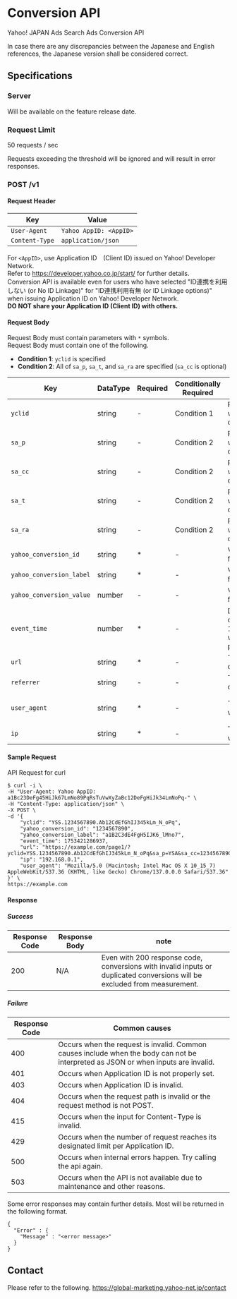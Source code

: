 # Conversion API  
Yahoo! JAPAN Ads Search Ads Conversion API

In case there are any discrepancies between the Japanese and English references, the Japanese version shall be considered correct.

## Specifications

### Server  
Will be available on the feature release date.

### Request Limit  
50 requests / sec  

Requests exceeding the threshold will be ignored and will result in error responses.

### POST /v1

#### Request Header

| Key         | Value                          |
|-------------|--------------------------------|
| `User-Agent`  | `Yahoo AppID: <AppID>`         |
| `Content-Type`| `application/json`             |

For `<AppID>`, use Application ID　(Client ID) issued on Yahoo! Developer Network.<br>
Refer to https://developer.yahoo.co.jp/start/ for further details.<br>
Conversion API is available even for users who have selected "ID連携を利用しない (or No ID Linkage)" for "ID連携利用有無 (or ID Linkage options)" when issuing Application ID on Yahoo! Developer Network.<br>
**DO NOT share your Application ID (Client ID) with others.**

#### Request Body

Request Body must contain parameters with `*` symbols.<br>
Request Body must contain one of the following.

- **Condition 1**: `yclid` is specified  
- **Condition 2**: All of `sa_p`, `sa_t`, and `sa_ra` are specified (`sa_cc` is optional)

| Key                    | DataType | Required | Conditionally Required | input　　　　　　　　　　　　                                                                 | Value (example)                          |
|------------------------|-----------|----------|------------------------|-----------------------------------------------------------------------------|----------------------------------------|
| `yclid`                | string    | -        | Condition 1            | Parameter to identify users who have clicked ads. Value of `yclid` in the ad URL. | `YSS.1234567890.Ab12CdEfGhIJ345kLm_N_oPq` |
| `sa_p`                 | string    | -        | Condition 2            | Parameter to identify users who have clicked ads. Value of `sa_p` in the ad URL.  | `YSA`                                  |
| `sa_cc`                | string    | -        | Condition 2            | Parameter to identify users who have clicked ads. Value of `sa_cc` in the ad URL. | `1234567890`                           |
| `sa_t`                 | string    | -        | Condition 2            | Parameter to identify users who have clicked ads. Value of `sa_t` in the ad URL.  | `1754368953900`                        |
| `sa_ra`                | string    | -        | Condition 2            | Parameter to identify users who have clicked ads. Value of `sa_ra` in the ad URL. | `A1`                                   |
| `yahoo_conversion_id`  | string    | *        | -                      | Value from the corresponding field in the conversion tag.                  | `1234567890`                           |
| `yahoo_conversion_label` | string  | *        | -                      | Value from the corresponding field in the conversion tag.                  | `a1B2C3dE4FgH5IJK6_lMno7`              |
| `yahoo_conversion_value` | number  | -        | -                      | Value from the corresponding field in the conversion tag.                  | `10`                                   |
| `event_time`           | number   | *        | -                      | Date and time conversions occurred. Must be a 10- or 13-digit UNIX timestamp within the measurement period from the click. | `1753421286937`          |
| `url`                  | string    | *        | -                      | The URL where the conversion occurred.                                     | `https://example.com/page1`           |
| `referrer`             | string    | -        | -                      | The referrer where the conversion occurred.                                | `https://ref.example.com`             |
| `user_agent`           | string    | *        | -                      | The user agent of the user who triggered the conversion.                   | `Mozilla/5.0 (Macintosh; Intel Mac OS X 10_15_7) AppleWebKit/537.36 (KHTML, like Gecko) Chrome/137.0.0.0 Safari/537.36` |
| `ip`                   | string    | *        | -                      | The IP address of the user who triggered the conversion.                   | `192.168.0.1`                          |

#### Sample Request

API Request for curl

```
$ curl -i \
-H "User-Agent: Yahoo AppID: a1Bc23DeFg45HiJk67LmNo89PqRsTuVwXyZaBc12DeFgHiJk34LmNoPq-" \
-H "Content-Type: application/json" \
-X POST \
-d '{
    "yclid": "YSS.1234567890.Ab12CdEfGhIJ345kLm_N_oPq",
    "yahoo_conversion_id": "1234567890",
    "yahoo_conversion_label": "a1B2C3dE4FgH5IJK6_lMno7",
    "event_time": 1753421286937,
    "url": "https://example.com/page1/?yclid=YSS.1234567890.Ab12CdEfGhIJ345kLm_N_oPq&sa_p=YSA&sa_cc=1234567890&sa_t=1754368953900&sa_ra=A1",
    "ip": "192.168.0.1",
    "user_agent": "Mozilla/5.0 (Macintosh; Intel Mac OS X 10_15_7) AppleWebKit/537.36 (KHTML, like Gecko) Chrome/137.0.0.0 Safari/537.36"
}' \
https://example.com
```

#### Response

##### Success
| Response Code | Response Body | note |
|------------------|----------------|-------|
| 200              | N/A        | Even with 200 response code, conversions with invalid inputs or duplicated conversions will be excluded from measurement. |

##### Failure
| Response Code | Common causes |
|------------------|------------|
| 400 | Occurs when the request is invalid. Common causes include when the body can not be interpreted as JSON or when inputs are invalid. |
| 401 | Occurs when Application ID is not properly set. |
| 403 | Occurs when Application ID is invalid. |
| 404 | Occurs when the request path is invalid or the request method is not POST. |
| 415 | Occurs when the input for Content-Type is invalid. |
| 429 | Occurs when the number of request reaches its designated limit per Application ID. |
| 500 | Occurs when internal errors happen. Try calling the api again. |
| 503 | Occurs when the API is not available due to maintenance and other reasons. |

Some error responses may contain further details. Most will be returned in the following format.

```
{
  "Error" : {
    "Message" : "<error message>"
  }
}
```

## Contact

Please refer to the following.
https://global-marketing.yahoo-net.jp/contact
